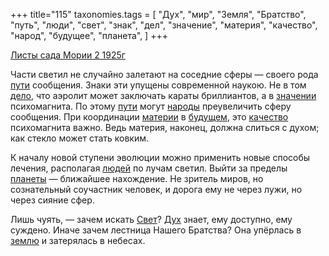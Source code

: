 +++
title="115"
taxonomies.tags = [
 "Дух",
 "мир",
 "Земля",
 "Братство",
 "путь",
 "люди",
 "свет",
 "знак",
 "дел",
 "значение",
 "материя",
 "качество",
 "народ",
 "будущее",
 "планета",
]
+++

[Листы сада Мории 2 1925г](/agni/1925)

Части светил не случайно залетают на соседние сферы — своего рода [пути](/tags/путь) сообщения. Знаки эти упущены современной наукою. Не в том [дело](/tags/дел), что аэролит может заключать караты бриллиантов, а в [значении](/tags/значение) психомагнита. По этому [пути](/tags/путь) могут [народы](/tags/народ) преувеличить сферу сообщения. При координации [материи](/tags/материя) в [будущем](/tags/будущее), это [качество](/tags/качество) психомагнита важно. Ведь материя, наконец, должна слиться с духом; как стекло может стать ковким.   

К началу новой ступени эволюции можно применить новые способы лечения, располагая [людей](/tags/люди) по лучам светил. Выйти за пределы [планеты](/tags/планета) — ближайшее нахождение. Не зритель миров, но сознательный соучастник человек, и дорога ему не через лужи, но через сияние сфер.   

Лишь чуять, — зачем искать [Свет](/tags/свет)? [Дух](/tags/Дух) знает, ему доступно, ему суждено. Иначе зачем лестница Нашего Братства? Она упёрлась в [землю](/tags/Земля) и затерялась в небесах.   

